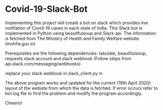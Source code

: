 # Covid-19-Slack-Bot

Implementing this project will create a bot on slack which provides live notifiation of Covid-19 cases in each state of India.
This Slack bot is implemented in Python using beautifulsoup and Slack api. 
The information is fetched from The Ministry of Health and Family Welfare website (mohfw.gov.in)

Prerequisites are the following
dependencies: tabulate, beautifulsoup, requests
slack account and slack webhook (Follow steps from api.slack.com/messaging/webhooks)

replace your slack webhook in slack_client.py in <YOUR WEBHOOK>


The above program works and updated for the current (19th April 2020) layout of the webiste from which the data is fetched. 
If error occurs refer to bot.log file to find the problem and modify the program accordingly. 

Cheerio!
